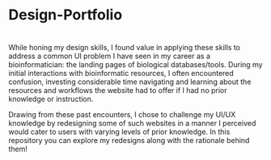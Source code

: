 # Design-Portfolio
#
While honing my design skills, I found value in applying these skills to address a common UI problem I have seen in my career as a bioinformatician: the landing pages of biological databases/tools. During my initial interactions with bioinformatic resources, I often encountered confusion, investing considerable time navigating and learning about the resources and workflows the website had to offer if I had no prior knowledge or instruction. 
    
Drawing from these past encounters, I chose to challenge my UI/UX knowledge by redesigning some of such websites in a manner I perceived would cater to users with varying levels of prior knowledge. In this repository you can explore my redesigns along with the rationale behind them!
